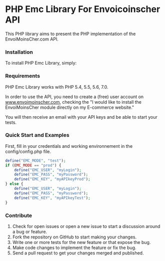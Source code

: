 # PHP Emc Library For Envoicoinscher API

This PHP library aims to present the PHP implementation of the EnvoiMoinsCher.com API.


### Installation

To install PHP Emc Library, simply:



### Requirements

PHP Emc Library works with PHP 5.4, 5.5, 5.6, 7.0.

In order to use the API, you need to create a (free) user account on www.envoimoinscher.com, checking the "I would like to install the EnvoiMoinsCher module directly on my E-commerce website."

You will then receive an email with your API keys and be able to start your tests.


### Quick Start and Examples

First, fill in your credentials and working environnement in the config/config.php file.

```php
define("EMC_MODE", "test");
if (EMC_MODE == "prod") {
    define("EMC_USER", "myLogin");
    define("EMC_PASS", "myPassword");
    define("EMC_KEY", "myAPIkeyProd");
} else {
    define("EMC_USER", "myLogin");
    define("EMC_PASS", "myPassword");
    define("EMC_KEY", "myAPIkeyTest");
}
```



























### Contribute
1. Check for open issues or open a new issue to start a discussion around a bug or feature.
1. Fork the repository on GitHub to start making your changes.
1. Write one or more tests for the new feature or that expose the bug.
1. Make code changes to implement the feature or fix the bug.
1. Send a pull request to get your changes merged and published.